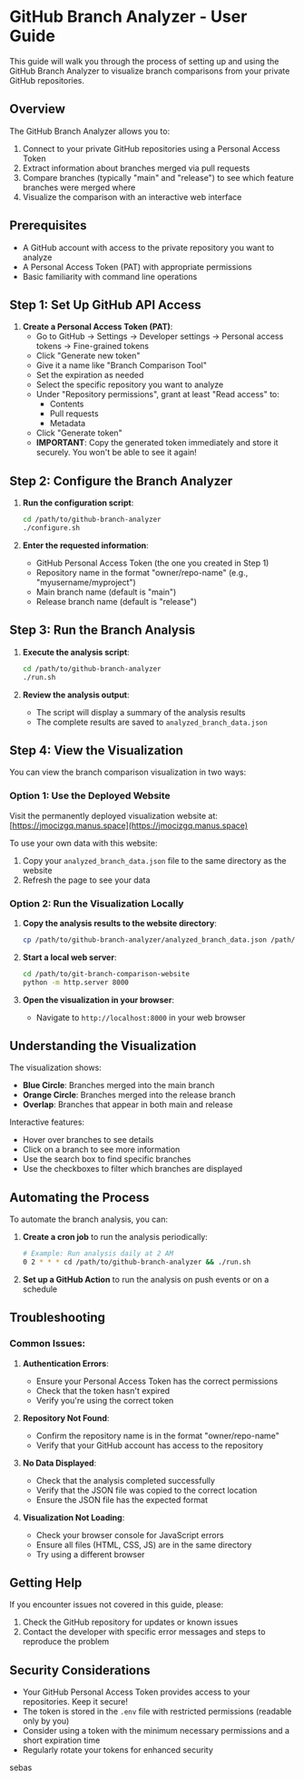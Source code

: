 # GitHub Branch Analyzer - User Guide

This guide will walk you through the process of setting up and using the GitHub Branch Analyzer to visualize branch comparisons from your private GitHub repositories.

## Overview

The GitHub Branch Analyzer allows you to:
1. Connect to your private GitHub repositories using a Personal Access Token
2. Extract information about branches merged via pull requests
3. Compare branches (typically "main" and "release") to see which feature branches were merged where
4. Visualize the comparison with an interactive web interface

## Prerequisites

- A GitHub account with access to the private repository you want to analyze
- A Personal Access Token (PAT) with appropriate permissions
- Basic familiarity with command line operations

## Step 1: Set Up GitHub API Access

1. **Create a Personal Access Token (PAT)**:
   - Go to GitHub → Settings → Developer settings → Personal access tokens → Fine-grained tokens
   - Click "Generate new token"
   - Give it a name like "Branch Comparison Tool"
   - Set the expiration as needed
   - Select the specific repository you want to analyze
   - Under "Repository permissions", grant at least "Read access" to:
     - Contents
     - Pull requests
     - Metadata
   - Click "Generate token"
   - **IMPORTANT**: Copy the generated token immediately and store it securely. You won't be able to see it again!

## Step 2: Configure the Branch Analyzer

1. **Run the configuration script**:
   ```bash
   cd /path/to/github-branch-analyzer
   ./configure.sh
   ```

2. **Enter the requested information**:
   - GitHub Personal Access Token (the one you created in Step 1)
   - Repository name in the format "owner/repo-name" (e.g., "myusername/myproject")
   - Main branch name (default is "main")
   - Release branch name (default is "release")

## Step 3: Run the Branch Analysis

1. **Execute the analysis script**:
   ```bash
   cd /path/to/github-branch-analyzer
   ./run.sh
   ```

2. **Review the analysis output**:
   - The script will display a summary of the analysis results
   - The complete results are saved to `analyzed_branch_data.json`

## Step 4: View the Visualization

You can view the branch comparison visualization in two ways:

### Option 1: Use the Deployed Website

Visit the permanently deployed visualization website at:
[https://jmocizgq.manus.space](https://jmocizgq.manus.space)

To use your own data with this website:
1. Copy your `analyzed_branch_data.json` file to the same directory as the website
2. Refresh the page to see your data

### Option 2: Run the Visualization Locally

1. **Copy the analysis results to the website directory**:
   ```bash
   cp /path/to/github-branch-analyzer/analyzed_branch_data.json /path/to/git-branch-comparison-website/
   ```

2. **Start a local web server**:
   ```bash
   cd /path/to/git-branch-comparison-website
   python -m http.server 8000
   ```

3. **Open the visualization in your browser**:
   - Navigate to `http://localhost:8000` in your web browser

## Understanding the Visualization

The visualization shows:
- **Blue Circle**: Branches merged into the main branch
- **Orange Circle**: Branches merged into the release branch
- **Overlap**: Branches that appear in both main and release

Interactive features:
- Hover over branches to see details
- Click on a branch to see more information
- Use the search box to find specific branches
- Use the checkboxes to filter which branches are displayed

## Automating the Process

To automate the branch analysis, you can:

1. **Create a cron job** to run the analysis periodically:
   ```bash
   # Example: Run analysis daily at 2 AM
   0 2 * * * cd /path/to/github-branch-analyzer && ./run.sh
   ```

2. **Set up a GitHub Action** to run the analysis on push events or on a schedule

## Troubleshooting

### Common Issues:

1. **Authentication Errors**:
   - Ensure your Personal Access Token has the correct permissions
   - Check that the token hasn't expired
   - Verify you're using the correct token

2. **Repository Not Found**:
   - Confirm the repository name is in the format "owner/repo-name"
   - Verify that your GitHub account has access to the repository

3. **No Data Displayed**:
   - Check that the analysis completed successfully
   - Verify that the JSON file was copied to the correct location
   - Ensure the JSON file has the expected format

4. **Visualization Not Loading**:
   - Check your browser console for JavaScript errors
   - Ensure all files (HTML, CSS, JS) are in the same directory
   - Try using a different browser

## Getting Help

If you encounter issues not covered in this guide, please:
1. Check the GitHub repository for updates or known issues
2. Contact the developer with specific error messages and steps to reproduce the problem

## Security Considerations

- Your GitHub Personal Access Token provides access to your repositories. Keep it secure!
- The token is stored in the `.env` file with restricted permissions (readable only by you)
- Consider using a token with the minimum necessary permissions and a short expiration time
- Regularly rotate your tokens for enhanced security


sebas